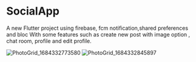 # SocialApp

A new Flutter project using firebase, fcm notification,shared preferences and bloc 
With some features such as
create new post with image option
, chat room, profile and edit profile. 

![PhotoGrid_1684332773580](https://github.com/Alyaatalaat28/SocialApp/assets/78979377/4d439dd0-411a-4d85-b688-a0f688d4196f)
![PhotoGrid_1684332845897](https://github.com/Alyaatalaat28/SocialApp/assets/78979377/f500ab61-49a4-4bd0-aaa2-2c181e04eb2a)


